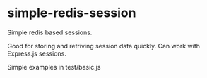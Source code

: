 # simple-redis-session
Simple redis based sessions.

Good for storing and retriving session data quickly.
Can work with Express.js sessions.

Simple examples in test/basic.js
